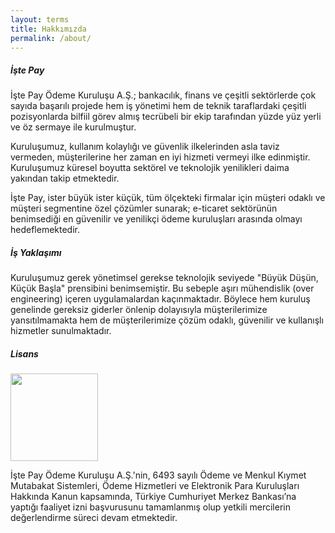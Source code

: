 ```yaml
---
layout: terms
title: Hakkımızda
permalink: /about/
---
```


##### İşte Pay

İşte Pay Ödeme Kuruluşu A.Ş.; bankacılık, finans ve çeşitli sektörlerde çok sayıda başarılı projede hem iş yönetimi hem de teknik taraflardaki çeşitli pozisyonlarda bilfiil görev almış tecrübeli bir ekip tarafından yüzde yüz yerli ve öz sermaye ile kurulmuştur.

Kuruluşumuz, kullanım kolaylığı ve güvenlik ilkelerinden asla taviz vermeden, müşterilerine her zaman en iyi hizmeti vermeyi ilke edinmiştir. Kuruluşumuz küresel boyutta sektörel ve teknolojik yenilikleri daima yakından takip etmektedir.

İşte Pay, ister büyük ister küçük, tüm ölçekteki firmalar için müşteri odaklı ve müşteri segmentine özel çözümler sunarak; e-ticaret sektörünün benimsediği en güvenilir ve yenilikçi ödeme kuruluşları arasında olmayı hedeflemektedir.   

##### İş Yaklaşımı

Kuruluşumuz gerek yönetimsel gerekse teknolojik seviyede "Büyük Düşün, Küçük Başla" prensibini benimsemiştir. Bu sebeple aşırı mühendislik (over engineering) içeren uygulamalardan kaçınmaktadır. Böylece hem kuruluş genelinde gereksiz giderler önlenip dolayısıyla müşterilerimize yansıtılmamakta hem de müşterilerimize çözüm odaklı, güvenilir ve kullanışlı hizmetler sunulmaktadır.

##### Lisans

<img style="width:10em" src="{{ site.baseurl }}//img/tcmb-logo.png">

İşte Pay Ödeme Kuruluşu A.Ş.'nin, 6493 sayılı Ödeme ve Menkul Kıymet Mutabakat Sistemleri, Ödeme Hizmetleri ve Elektronik Para Kuruluşları Hakkında Kanun kapsamında, Türkiye Cumhuriyet Merkez Bankası’na yaptığı faaliyet izni başvurusunu tamamlanmış olup yetkili mercilerin değerlendirme süreci devam etmektedir.

<!-- İşte Pay Ödeme Kuruluşu Kuruluşu A.Ş., 6493 sayılı Ödeme Ve Menkul Kıymet Mutabakat Sistemleri, Ödeme Hizmetleri Ve Elektronik Para Kuruluşları Hakkında Kanun'a uyumlu olarak Türkiye Cumhuriyeti Merkez Bankası lisanslı ödeme kuruluşudur. -->